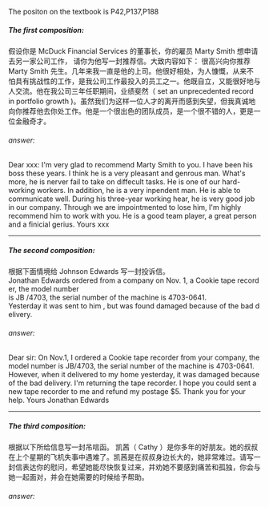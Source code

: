 The positon on the textbook is P42,P137,P188

##### The first composition:
假设你是 McDuck Financial Services 的董事长，你的雇员 Marty Smith 想申请去另一家公司工作，
请你为他写一封推荐信。大致内容如下：
很高兴向你推荐 Marty Smith 先生。几年来我一直是他的上司。他很好相处，为人慷慨，从来不怕具有挑战性的工作，是我公司工作最投入的员工之一。他既自立，又能很好地与人交流。他在我公司三年任职期间，业绩斐然（ set an unprecedented record in portfolio growth )。虽然我们为这样一位人才的离开而感到失望，但我真诚地向你推荐他去你处工作。他是一个很出色的团队成员，是一个很不错的人，更是一位金融奇才。

###### answer:

Dear xxx:
I'm very glad to recommend Marty Smith to you. I have been his boss these years. I think he is a very pleasant and genrous man. What's more, he is nerver fail to take on diffecult tasks. He is one of our hard-working workers.
In addition, he is a very inpendent man. He is able to communicate well. During his three-year working hear, he is very good job in our company.
Through we are impointmented to lose him, I'm highly recommend him to work with you. He is a good team player, a great person and a finicial gerius.
																																					Yours
																																					  xxx
***
##### The second composition:
根据下面情境给 Johnson Edwards 写一封投诉信。  
Jonathan Edwards ordered from a company on Nov. 1, a Cookie tape recorder, the model number is JB /4703, the serial number of the machine is 4703-0641. 
Yesterday it was sent to him , but was found damaged because of the bad delivery.

###### answer:

Dear sir:
On Nov.1, I ordered a Cookie tape recorder from your company, the model number is JB/4703, the serial number of the machine is 4703-0641. However, when it delivered to my home yesterday, it was damaged because of the bad delivery.
I'm returning the tape recorder. I hope you could sent a new tape recorder to me and refund my postage $5.
Thank you for your help.
Yours
Jonathan Edwards
***
##### The third composition:
根据以下所给信息写一封吊唁函。
凯茜（ Cathy ）是你多年的好朋友。她的叔叔在上个星期的飞机失事中遇难了。凯茜是在叔叔身边长大的，她非常难过。请写一封信表达你的慰问，希望她能尽快恢复过来，并劝她不要感到痛苦和孤独，你会与她一起面对，并会在她需要的时候给予帮助。
###### answer:



